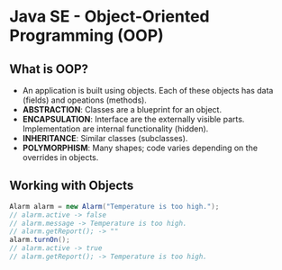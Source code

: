 # Java SE - Object-Oriented Programming (OOP)

## What is OOP?

* An application is built using objects. Each of these objects has data (fields) and opeations (methods).
* **ABSTRACTION**: Classes are a blueprint for an object.
* **ENCAPSULATION**: Interface are the externally visible parts. Implementation are internal functionality (hidden).
* **INHERITANCE**: Similar classes (subclasses).
* **POLYMORPHISM**: Many shapes; code varies depending on the overrides in objects.

## Working with Objects

```java
Alarm alarm = new Alarm("Temperature is too high.");
// alarm.active -> false
// alarm.message -> Temperature is too high.
// alarm.getReport(); -> ""
alarm.turnOn();
// alarm.active -> true
// alarm.getReport(); -> Temperature is too high.
```

